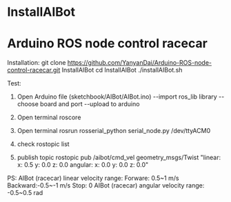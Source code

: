# InstallAIBot
# Arduino ROS node control racecar

Installation:
git clone https://github.com/YanyanDai/Arduino-ROS-node-control-racecar.git InstallAIBot
cd InstallAIBot
./installAIBot.sh

Test:
1. Open Arduino file (sketchbook/AIBot/AIBot.ino)
--import ros_lib library
--choose board and port
--upload to arduino

2. Open terminal
roscore

3. Open terminal
rosrun rosserial_python serial_node.py /dev/ttyACM0

4. check rostopic list

5. publish topic
rostopic pub /aibot/cmd_vel geometry_msgs/Twist "linear:
        x: 0.5
        y: 0.0
        z: 0.0
angular:
        x: 0.0
        y: 0.0
        z: 0.0" 
        
PS: AIBot (racecar) linear velocity range: 
    Forware: 0.5~1 m/s
    Backward:-0.5~-1 m/s
    Stop: 0
    AIBot (racecar) angular velocity range: 
    -0.5~0.5 rad


